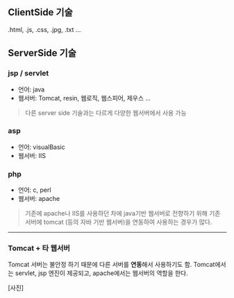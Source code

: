 ## ClientSide 기술

.html, .js, .css, .jpg, .txt ...

## ServerSide 기술
### jsp / servlet
* 언어: java
* 웹서버: Tomcat, resin, 웹로직, 웹스피어, 제우스 ...

>다른 server side 기술과는 다르게 다양한 웹서버에서 사용 가능

### asp
* 언어: visualBasic
* 웹서버: IIS

### php
* 언어: c, perl
* 웹서버: apache

>기존에 apache나 IIS를 사용하던 차에 java기반 웹서버로 전향하기 위해 기존 서버에 tomcat (등의 자바 기반 웹서버)을 연동하여 사용하는 경우가 많다.


<hr>

### Tomcat + 타 웹서버
Tomcat 서버는 불안정 하기 때문에 다른 서버를 **연동**해서 사용하기도 함.
Tomcat에서는 servlet, jsp 엔진이 제공되고, apache에서는 웹서버의 역할을 한다.

[사진]


<!--stackedit_data:
eyJoaXN0b3J5IjpbLTgyNTQ4NTYwMV19
-->